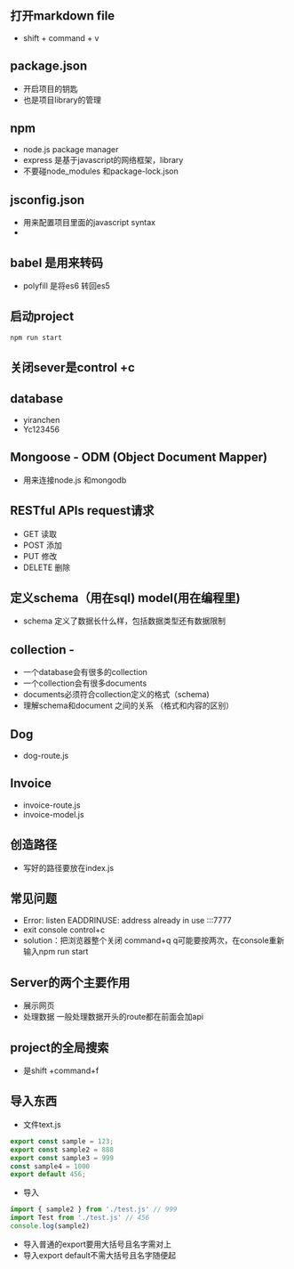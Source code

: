## 打开markdown file 
- shift + command + v

## package.json 
- 开启项目的钥匙
- 也是项目library的管理

## npm 
- node.js package manager
- express 是基于javascript的网络框架，library 
- 不要碰node_modules 和package-lock.json

## jsconfig.json 
- 用来配置项目里面的javascript syntax
- 

## babel 是用来转码
-  polyfill 是将es6 转回es5

## 启动project
```bash
npm run start
```

## 关闭sever是control +c

## database
- yiranchen
- Yc123456


## Mongoose - ODM (Object Document Mapper)
-  用来连接node.js 和mongodb


## RESTful APIs request请求
- GET  读取
- POST 添加
- PUT 修改
- DELETE 删除

## 定义schema（用在sql) model(用在编程里)
- schema 定义了数据长什么样，包括数据类型还有数据限制 

## collection -
- 一个database会有很多的collection
- 一个collection会有很多documents
- documents必须符合collection定义的格式（schema)
- 理解schema和document 之间的关系 （格式和内容的区别）

## Dog
- dog-route.js

## Invoice
- invoice-route.js
- invoice-model.js

##  创造路径
- 写好的路径要放在index.js


## 常见问题
- Error: listen EADDRINUSE: address already in use :::7777  
- exit console control+c
- solution：把浏览器整个关闭 command+q q可能要按两次，在console重新输入npm run start



## Server的两个主要作用
- 展示网页
- 处理数据 一般处理数据开头的route都在前面会加api

## project的全局搜索
- 是shift +command+f

## 导入东西
- 文件text.js
``` javascript
export const sample = 123;
export const sample2 = 888
export const sample3 = 999
const sample4 = 1000
export default 456;
```

- 导入
``` javascript
import { sample2 } from './test.js' // 999
import Test from './test.js' // 456
console.log(sample2)
```

- 导入普通的export要用大括号且名字需对上
- 导入export default不需大括号且名字随便起